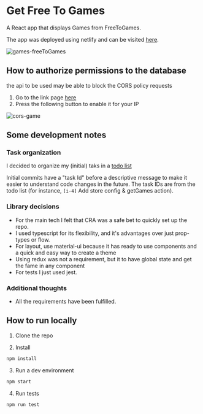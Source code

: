 # Get Free To Games

A React app that displays Games from FreeToGames.

The app was deployed using netlify and can be visited [here](https://search-free-to-games.netlify.app/).

![games-freeToGames](https://i.postimg.cc/1zSF0N5t/image.png)

## How to authorize permissions to the database

the api to be used may be able to block the CORS policy requests

1. Go to the link page [here](https://cors-anywhere.herokuapp.com/corsdemo)
2. Press the following button to enable it for your IP

![cors-game](https://i.postimg.cc/dVP0Tsmm/flechas-para-cors.png)

## Some development notes

### Task organization

I decided to organize my (initial) taks in a [todo list](https://github.com/brunochan2001/FreeToGame/issues/1)

Initial commits have a "task Id" before a descriptive message to make it easier to understand code changes in the future. The task IDs are from the todo list (for instance, `[i-4]` Add store config & getGames action).

### Library decisions

- For the main tech I felt that CRA was a safe bet to quickly set up the repo.
- I used typescript for its flexibility, and it's advantages over just prop-types or flow.
- For layout, use material-ui because it has ready to use components and a quick and easy way to create a theme
- Using redux was not a requirement, but it to have global state and get the fame in any component
- For tests I just used jest.

### Additional thoughts

- All the requirements have been fulfilled.

## How to run locally

1. Clone the repo

2. Install

```bash
npm install
```

3. Run a dev environment

```bash
npm start
```

4. Run tests

```bash
npm run test
```
